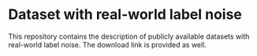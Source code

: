 # Dataset with real-world label noise
This repository contains the description of publicly available datasets with real-world label noise. The download link is provided as well.
